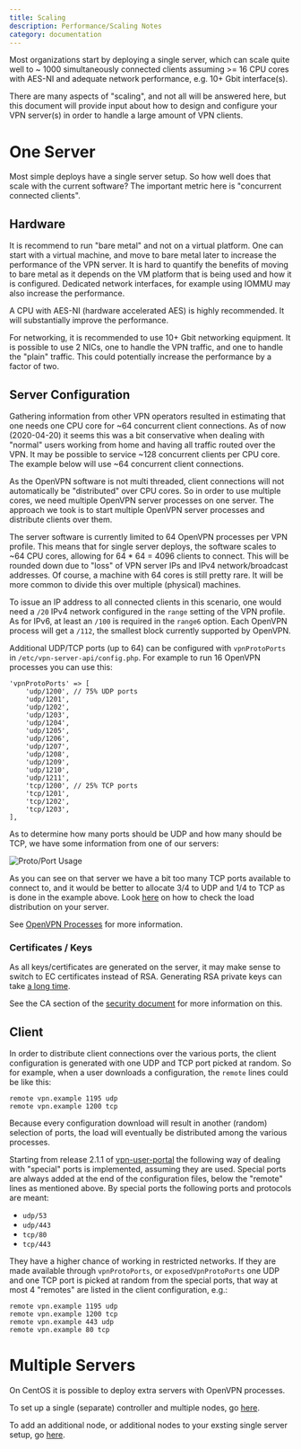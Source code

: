 ```yaml
---
title: Scaling
description: Performance/Scaling Notes
category: documentation
---
```


Most organizations start by deploying a single server, which can scale quite 
well to ~ 1000 simultaneously connected clients assuming >= 16 CPU cores with 
AES-NI and adequate network performance, e.g. 10+ Gbit interface(s).

There are many aspects of "scaling", and not all will be answered here, but 
this document will provide input about how to design and configure your VPN 
server(s) in order to handle a large amount of VPN clients.

# One Server

Most simple deploys have a single server setup. So how well does that scale 
with the current software? The important metric here is "concurrent connected 
clients".

## Hardware

It is recommend to run "bare metal" and not on a virtual platform. One can 
start with a virtual machine, and move to bare metal later to increase the 
performance of the VPN server. It is hard to quantify the benefits of moving to
bare metal as it depends on the VM platform that is being used and how it is 
configured. Dedicated network interfaces, for example using IOMMU may also 
increase the performance.

A CPU with AES-NI (hardware accelerated AES) is highly recommended. It will
substantially improve the performance.

For networking, it is recommended to use 10+ Gbit networking equipment. It is 
possible to use 2 NICs, one to handle the VPN traffic, and one to handle the 
"plain" traffic. This could potentially increase the performance by a factor of
two.

## Server Configuration

Gathering information from other VPN operators resulted in estimating that one 
needs one CPU core for ~64 concurrent client connections. As of now 
(2020-04-20) it seems this was a bit conservative when dealing with "normal" 
users working from home and having all traffic routed over the VPN. It may
be possible to service ~128 concurrent clients per CPU core. The example below 
will use ~64 concurrent client connections.

As the OpenVPN software is not multi threaded, client connections will not 
automatically be "distributed" over CPU cores. So in order to use multiple 
cores, we need multiple OpenVPN server processes on one server. The approach we 
took is to start multiple OpenVPN server processes and distribute clients over 
them.

The server software is currently limited to 64 OpenVPN processes per VPN 
profile. This means that for single server deploys, the software scales 
to ~64 CPU cores, allowing for 64 * 64 = 4096 clients to connect. This will be 
rounded down due to "loss" of VPN server IPs and IPv4 network/broadcast 
addresses. Of course, a machine with 64 cores is still pretty rare. It will be
more common to divide this over multiple (physical) machines.

To issue an IP address to all connected clients in this scenario, one would 
need a `/20` IPv4 network configured in the `range` setting of the VPN profile.
As for IPv6, at least an `/100` is required in the `range6` option. Each 
OpenVPN process will get a `/112`, the smallest block currently supported by 
OpenVPN.

Additional UDP/TCP ports (up to 64) can be configured with `vpnProtoPorts` in 
`/etc/vpn-server-api/config.php`. For example to run 16 OpenVPN processes you
can use this:

    'vpnProtoPorts' => [
        'udp/1200', // 75% UDP ports
        'udp/1201',
        'udp/1202',
        'udp/1203',
        'udp/1204',
        'udp/1205',
        'udp/1206',
        'udp/1207',
        'udp/1208',
        'udp/1209',
        'udp/1210',
        'udp/1211',
        'tcp/1200', // 25% TCP ports
        'tcp/1201',
        'tcp/1202',
        'tcp/1203',
    ],

As to determine how many ports should be UDP and how many should be TCP, we 
have some information from one of our servers:

![Proto/Port Usage](img/port_usage_nl.eduvpn.org_20200420.png)

As you can see on that server we have a bit too many TCP ports available to 
connect to, and it would be better to allocate 3/4 to UDP and 1/4 to TCP as is 
done in the example above. Look [here](MONITORING.md) on how to check the load 
distribution on your server.

See [OpenVPN Processes](PROFILE_CONFIG.md#openvpn-processes) for more 
information.

### Certificates / Keys

As all keys/certificates are generated on the server, it may make sense to
switch to EC certificates instead of RSA. Generating RSA private keys can take
[a long time](https://www.tuxed.net/fkooman/blog/openvpn_modern_crypto_part_ii.html).

See the CA section of the [security document](SCALING.md#ca) for more
information on this.

## Client

In order to distribute client connections over the various ports, the client
configuration is generated with one UDP and TCP port picked at random. So for 
example, when a user downloads a configuration, the `remote` lines could be 
like this:

    remote vpn.example 1195 udp
    remote vpn.example 1200 tcp

Because every configuration download will result in another (random) selection
of ports, the load will eventually be distributed among the various processes.

Starting from release 2.1.1 of 
[vpn-user-portal](https://github.com/eduvpn/vpn-user-portal) the following way
of dealing with "special" ports is implemented, assuming they are used. Special 
ports are always added at the end of the configuration files, below the 
"remote" lines as mentioned above. By special ports the following ports and 
protocols are meant:

* `udp/53`
* `udp/443`
* `tcp/80`
* `tcp/443`

They have a higher chance of working in restricted networks. If they are made 
available through `vpnProtoPorts`, or `exposedVpnProtoPorts` one UDP and one 
TCP port is picked at random from the special ports, that way at most 4 
"remotes" are listed in the client configuration, e.g.:

    remote vpn.example 1195 udp
    remote vpn.example 1200 tcp
    remote vpn.example 443 udp
    remote vpn.example 80 tcp

# Multiple Servers

On CentOS it is possible to deploy extra servers with OpenVPN processes.

To set up a single (separate) controller and multiple nodes, go 
[here](MULTI_NODE.md).

To add an additional node, or additional nodes to your exsting single server
setup, go [here](ADD_DAEMON_NODE.md).
